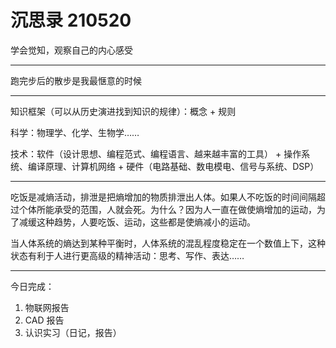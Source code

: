 # 沉思录 210520

学会觉知，观察自己的内心感受

---

跑完步后的散步是我最惬意的时候

---

知识框架（可以从历史演进找到知识的规律）：概念 + 规则

科学：物理学、化学、生物学……

技术：软件（设计思想、编程范式、编程语言、越来越丰富的工具） + 操作系统、编译原理、计算机网络 + 硬件（电路基础、数电模电、信号与系统、DSP）

---

吃饭是减熵活动，排泄是把熵增加的物质排泄出人体。如果人不吃饭的时间间隔超过个体所能承受的范围，人就会死。为什么？因为人一直在做使熵增加的运动，为了减缓这种趋势，人要吃饭、运动，这些都是使熵减小的运动。

当人体系统的熵达到某种平衡时，人体系统的混乱程度稳定在一个数值上下，这种状态有利于人进行更高级的精神活动：思考、写作、表达……

---

今日完成：

1. 物联网报告
2. CAD 报告
3. 认识实习（日记，报告）
